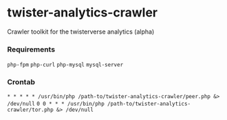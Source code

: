 # twister-analytics-crawler
Crawler toolkit for the twisterverse analytics (alpha)

### Requirements
`php-fpm`
`php-curl`
`php-mysql`
`mysql-server`

### Crontab
`* * * * * /usr/bin/php /path-to/twister-analytics-crawler/peer.php &> /dev/null`
`0 0 * * * /usr/bin/php /path-to/twister-analytics-crawler/tor.php &> /dev/null`
